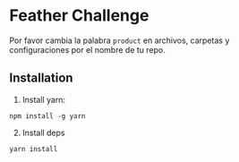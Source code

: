 # Feather Challenge

Por favor cambia la palabra `product` en archivos, carpetas y configuraciones
por el nombre de tu repo.

## Installation

1. Install yarn:

```
npm install -g yarn
```

2. Install deps

```
yarn install
```

